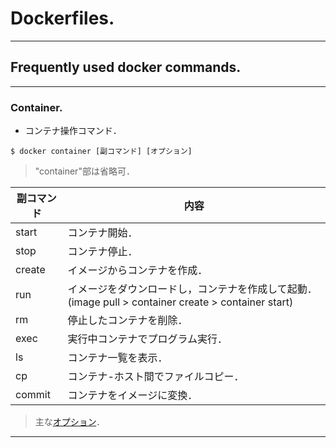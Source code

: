 # Dockerfiles.
---

## Frequently used docker commands.
---

### Container.
- コンテナ操作コマンド．
~~~
$ docker container [副コマンド] [オプション]
~~~
> "container"部は省略可．

| 副コマンド | 内容 | 
| --- | --- |
| start | コンテナ開始． | 
| stop | コンテナ停止． |  
| create | イメージからコンテナを作成． |  
| run | イメージをダウンロードし，コンテナを作成して起動．  (image pull > container create > container start) |  
| rm | 停止したコンテナを削除． |  |
| exec | 実行中コンテナでプログラム実行． |  
| ls | コンテナ一覧を表示． |  
| cp | コンテナ-ホスト間でファイルコピー． |  
| commit | コンテナをイメージに変換． |  

[オプション]: https://qiita.com/TaaaZyyy/items/4ecf21f23e6730faf696 
> 主な[オプション]．

---
